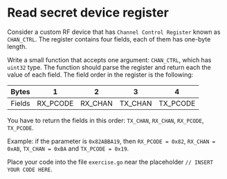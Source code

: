 # Read secret device register

Consider a custom RF device that has `Channel Control Register` known as `CHAN_CTRL`. The register contains four fields, each of them has one-byte length.

Write a small function that accepts one argument: `CHAN_CTRL`, which has `uint32` type. The function should parse the register and return each the value of each field. The field order in the register is the following:

| **Bytes** | **1**   | **2**   | **3**    | **4**    |
|-----------|---------|---------|----------|----------|
| Fields    | RX_PCODE | RX_CHAN | TX_CHAN | TX_PCODE |

You have to return the fields in this order: `TX_CHAN`, `RX_CHAN`, `RX_PCODE`, `TX_PCODE`.

Example: if the parameter is `0x82ABBA19`, then `RX_PCODE = 0x82`, `RX_CHAN = 0xAB`, `TX_CHAN = 0xBA` and `TX_PCODE = 0x19`.

Place your code into the file `exercise.go` near the placeholder `// INSERT YOUR CODE HERE`.

